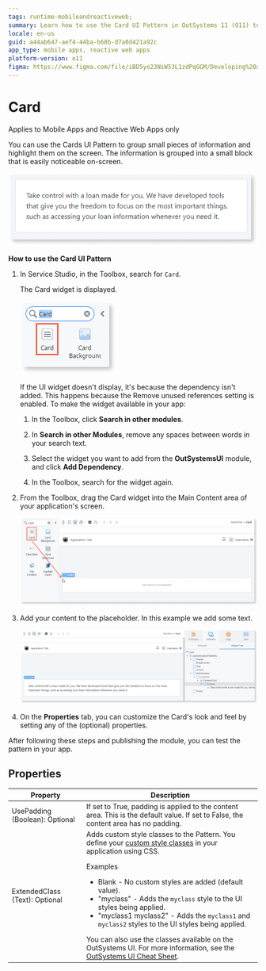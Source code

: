 ```yaml
---
tags: runtime-mobileandreactiveweb;  
summary: Learn how to use the Card UI Pattern in OutSystems 11 (O11) to effectively group and display information in Mobile Apps and Reactive Web Apps.
locale: en-us
guid: a44ab647-aef4-44ba-b68b-d7a0d421a92c
app_type: mobile apps, reactive web apps
platform-version: o11
figma: https://www.figma.com/file/iBD5yo23NiW53L1zdPqGGM/Developing%20an%20Application?node-id=205:15
---
```


# Card

<div class="info" markdown="1">

Applies to Mobile Apps and Reactive Web Apps only

</div>

You can use the Cards UI Pattern to group small pieces of information and highlight them on the screen. The information is grouped into a small block that is easily noticeable on-screen.

![Example of a Card UI Pattern in a mobile app or reactive web app](images/card-1.png "Card UI Pattern Example")

**How to use the Card UI Pattern**

1. In Service Studio, in the Toolbox, search for `Card`.

    The Card widget is displayed.

    ![Service Studio interface showing the Card widget in the Toolbox](images/card-2-ss.png "Service Studio Card Widget")

    If the UI widget doesn't display, it's because the dependency isn't added. This happens because the Remove unused references setting is enabled. To make the widget available in your app:

    1. In the Toolbox, click **Search in other modules**.

    1. In **Search in other Modules**, remove any spaces between words in your search text.
    
    1. Select the widget you want to add from the **OutSystemsUI** module, and click **Add Dependency**. 
    
    1. In the Toolbox, search for the widget again.

1. From the Toolbox, drag the Card widget into the Main Content area of your application's screen.

    ![Dragging the Card widget from the Toolbox into the Main Content area in Service Studio](images/card-3-ss.png "Dragging Card Widget to Main Content")

1. Add your content to the placeholder. In this example we add some text.

    ![Adding text content to the Card widget placeholder in Service Studio](images/card-4-ss.png "Adding Content to Card Placeholder")

1. On the **Properties** tab, you can customize the Card's look and feel by setting any of the (optional) properties.

After following these steps and publishing the module, you can test the pattern in your app.

## Properties

| Property                       | Description                                                                                                                                                                                                                                                                                                                                                                                                                                                                                                                                                                                                           |
|--------------------------------|-----------------------------------------------------------------------------------------------------------------------------------------------------------------------------------------------------------------------------------------------------------------------------------------------------------------------------------------------------------------------------------------------------------------------------------------------------------------------------------------------------------------------------------------------------------------------------------------------------------------------|
| UsePadding (Boolean): Optional | If set to True, padding is applied to the content area. This is the default value. If set to False, the content area has no padding.                                                                                                                                                                                                                                                                                                                                                                                                                                                                                  |
| ExtendedClass (Text): Optional | Adds custom style classes to the Pattern. You define your [custom style classes](../../../look-feel/css.md) in your application using CSS.<p>Examples</p><ul><li>Blank - No custom styles are added (default value).</li><li>"myclass" - Adds the ``myclass`` style to the UI styles being applied.</li><li>"myclass1 myclass2" - Adds the ``myclass1`` and ``myclass2`` styles to the UI styles being applied. </li></ul>You can also use the classes available on the OutSystems UI. For more information, see the [OutSystems UI Cheat Sheet](https://outsystemsui.outsystems.com/OutSystemsUIWebsite/CheatSheet). |
